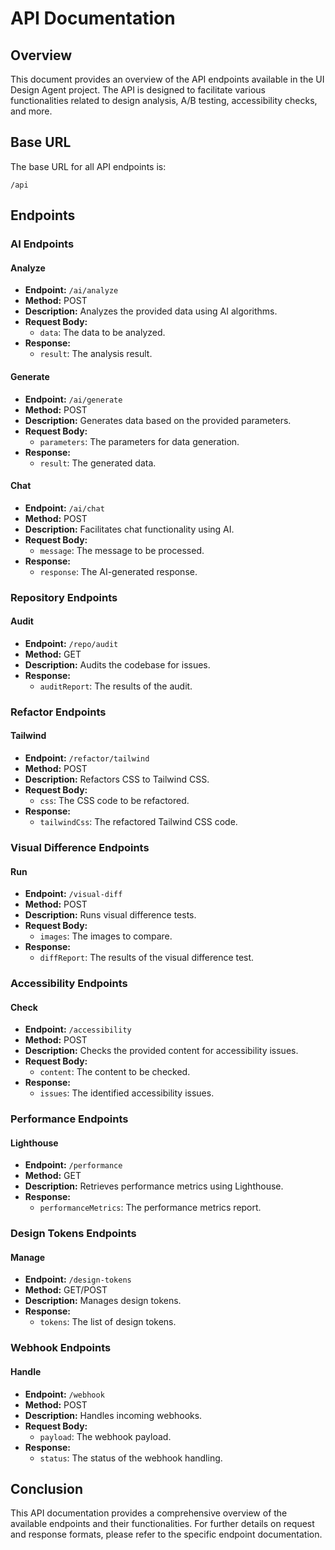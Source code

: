 # API Documentation

## Overview

This document provides an overview of the API endpoints available in the UI Design Agent project. The API is designed to facilitate various functionalities related to design analysis, A/B testing, accessibility checks, and more.

## Base URL

The base URL for all API endpoints is:

```
/api
```

## Endpoints

### AI Endpoints

#### Analyze

- **Endpoint:** `/ai/analyze`
- **Method:** POST
- **Description:** Analyzes the provided data using AI algorithms.
- **Request Body:**
  - `data`: The data to be analyzed.
- **Response:**
  - `result`: The analysis result.

#### Generate

- **Endpoint:** `/ai/generate`
- **Method:** POST
- **Description:** Generates data based on the provided parameters.
- **Request Body:**
  - `parameters`: The parameters for data generation.
- **Response:**
  - `result`: The generated data.

#### Chat

- **Endpoint:** `/ai/chat`
- **Method:** POST
- **Description:** Facilitates chat functionality using AI.
- **Request Body:**
  - `message`: The message to be processed.
- **Response:**
  - `response`: The AI-generated response.

### Repository Endpoints

#### Audit

- **Endpoint:** `/repo/audit`
- **Method:** GET
- **Description:** Audits the codebase for issues.
- **Response:**
  - `auditReport`: The results of the audit.

### Refactor Endpoints

#### Tailwind

- **Endpoint:** `/refactor/tailwind`
- **Method:** POST
- **Description:** Refactors CSS to Tailwind CSS.
- **Request Body:**
  - `css`: The CSS code to be refactored.
- **Response:**
  - `tailwindCss`: The refactored Tailwind CSS code.

### Visual Difference Endpoints

#### Run

- **Endpoint:** `/visual-diff`
- **Method:** POST
- **Description:** Runs visual difference tests.
- **Request Body:**
  - `images`: The images to compare.
- **Response:**
  - `diffReport`: The results of the visual difference test.

### Accessibility Endpoints

#### Check

- **Endpoint:** `/accessibility`
- **Method:** POST
- **Description:** Checks the provided content for accessibility issues.
- **Request Body:**
  - `content`: The content to be checked.
- **Response:**
  - `issues`: The identified accessibility issues.

### Performance Endpoints

#### Lighthouse

- **Endpoint:** `/performance`
- **Method:** GET
- **Description:** Retrieves performance metrics using Lighthouse.
- **Response:**
  - `performanceMetrics`: The performance metrics report.

### Design Tokens Endpoints

#### Manage

- **Endpoint:** `/design-tokens`
- **Method:** GET/POST
- **Description:** Manages design tokens.
- **Response:**
  - `tokens`: The list of design tokens.

### Webhook Endpoints

#### Handle

- **Endpoint:** `/webhook`
- **Method:** POST
- **Description:** Handles incoming webhooks.
- **Request Body:**
  - `payload`: The webhook payload.
- **Response:**
  - `status`: The status of the webhook handling.

## Conclusion

This API documentation provides a comprehensive overview of the available endpoints and their functionalities. For further details on request and response formats, please refer to the specific endpoint documentation.